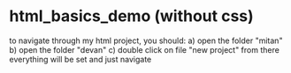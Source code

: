 # html_basics_demo (without css)
to navigate through my html project, you should:
a) open the folder "mitan"
b) open the folder "devan"
c) double click on file "new project"
from there everything will be set and just navigate 
